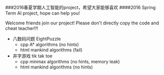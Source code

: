 ###2016春夏学期人工智能的project，希望大家能够喜欢
####2016 Spring Term AI project, hope can help you!

Welcome friends join our project!
Please don't directly copy the code and cheat teacher!!!

* 八数码问题 EightPuzzle
  * cpp A* algorithms (no hints)
  * html mankind algorithms (fail)
* 井字游戏 tik tak toe
  * cpp minmax algorithms (no hints, memory leak)
  * html mankind algorithms (no hints)
